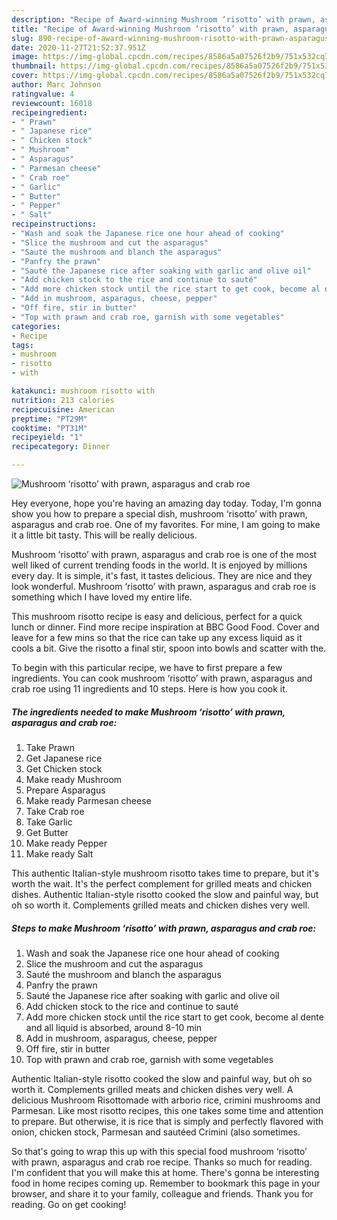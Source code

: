 ```yaml
---
description: "Recipe of Award-winning Mushroom ‘risotto’ with prawn, asparagus and crab roe"
title: "Recipe of Award-winning Mushroom ‘risotto’ with prawn, asparagus and crab roe"
slug: 890-recipe-of-award-winning-mushroom-risotto-with-prawn-asparagus-and-crab-roe
date: 2020-11-27T21:52:37.951Z
image: https://img-global.cpcdn.com/recipes/8586a5a07526f2b9/751x532cq70/mushroom-risotto-with-prawn-asparagus-and-crab-roe-recipe-main-photo.jpg
thumbnail: https://img-global.cpcdn.com/recipes/8586a5a07526f2b9/751x532cq70/mushroom-risotto-with-prawn-asparagus-and-crab-roe-recipe-main-photo.jpg
cover: https://img-global.cpcdn.com/recipes/8586a5a07526f2b9/751x532cq70/mushroom-risotto-with-prawn-asparagus-and-crab-roe-recipe-main-photo.jpg
author: Marc Johnson
ratingvalue: 4
reviewcount: 16018
recipeingredient:
- " Prawn"
- " Japanese rice"
- " Chicken stock"
- " Mushroom"
- " Asparagus"
- " Parmesan cheese"
- " Crab roe"
- " Garlic"
- " Butter"
- " Pepper"
- " Salt"
recipeinstructions:
- "Wash and soak the Japanese rice one hour ahead of cooking"
- "Slice the mushroom and cut the asparagus"
- "Sauté the mushroom and blanch the asparagus"
- "Panfry the prawn"
- "Sauté the Japanese rice after soaking with garlic and olive oil"
- "Add chicken stock to the rice and continue to sauté"
- "Add more chicken stock until the rice start to get cook, become al dente and all liquid is absorbed, around 8-10 min"
- "Add in mushroom, asparagus, cheese, pepper"
- "Off fire, stir in butter"
- "Top with prawn and crab roe, garnish with some vegetables"
categories:
- Recipe
tags:
- mushroom
- risotto
- with

katakunci: mushroom risotto with 
nutrition: 213 calories
recipecuisine: American
preptime: "PT29M"
cooktime: "PT31M"
recipeyield: "1"
recipecategory: Dinner

---
```



![Mushroom ‘risotto’ with prawn, asparagus and crab roe](https://img-global.cpcdn.com/recipes/8586a5a07526f2b9/751x532cq70/mushroom-risotto-with-prawn-asparagus-and-crab-roe-recipe-main-photo.jpg)

Hey everyone, hope you're having an amazing day today. Today, I'm gonna show you how to prepare a special dish, mushroom ‘risotto’ with prawn, asparagus and crab roe. One of my favorites. For mine, I am going to make it a little bit tasty. This will be really delicious.

Mushroom ‘risotto’ with prawn, asparagus and crab roe is one of the most well liked of current trending foods in the world. It is enjoyed by millions every day. It is simple, it's fast, it tastes delicious. They are nice and they look wonderful. Mushroom ‘risotto’ with prawn, asparagus and crab roe is something which I have loved my entire life.

This mushroom risotto recipe is easy and delicious, perfect for a quick lunch or dinner. Find more recipe inspiration at BBC Good Food. Cover and leave for a few mins so that the rice can take up any excess liquid as it cools a bit. Give the risotto a final stir, spoon into bowls and scatter with the.


To begin with this particular recipe, we have to first prepare a few ingredients. You can cook mushroom ‘risotto’ with prawn, asparagus and crab roe using 11 ingredients and 10 steps. Here is how you cook it.

<!--inarticleads1-->

##### The ingredients needed to make Mushroom ‘risotto’ with prawn, asparagus and crab roe:

1. Take  Prawn
1. Get  Japanese rice
1. Get  Chicken stock
1. Make ready  Mushroom
1. Prepare  Asparagus
1. Make ready  Parmesan cheese
1. Take  Crab roe
1. Take  Garlic
1. Get  Butter
1. Make ready  Pepper
1. Make ready  Salt


This authentic Italian-style mushroom risotto takes time to prepare, but it&#39;s worth the wait. It&#39;s the perfect complement for grilled meats and chicken dishes. Authentic Italian-style risotto cooked the slow and painful way, but oh so worth it. Complements grilled meats and chicken dishes very well. 

<!--inarticleads2-->

##### Steps to make Mushroom ‘risotto’ with prawn, asparagus and crab roe:

1. Wash and soak the Japanese rice one hour ahead of cooking
1. Slice the mushroom and cut the asparagus
1. Sauté the mushroom and blanch the asparagus
1. Panfry the prawn
1. Sauté the Japanese rice after soaking with garlic and olive oil
1. Add chicken stock to the rice and continue to sauté
1. Add more chicken stock until the rice start to get cook, become al dente and all liquid is absorbed, around 8-10 min
1. Add in mushroom, asparagus, cheese, pepper
1. Off fire, stir in butter
1. Top with prawn and crab roe, garnish with some vegetables


Authentic Italian-style risotto cooked the slow and painful way, but oh so worth it. Complements grilled meats and chicken dishes very well. A delicious Mushroom Risottomade with arborio rice, crimini mushrooms and Parmesan. Like most risotto recipes, this one takes some time and attention to prepare. But otherwise, it is rice that is simply and perfectly flavored with onion, chicken stock, Parmesan and sautéed Crimini (also sometimes. 

So that's going to wrap this up with this special food mushroom ‘risotto’ with prawn, asparagus and crab roe recipe. Thanks so much for reading. I'm confident that you will make this at home. There's gonna be interesting food in home recipes coming up. Remember to bookmark this page in your browser, and share it to your family, colleague and friends. Thank you for reading. Go on get cooking!
